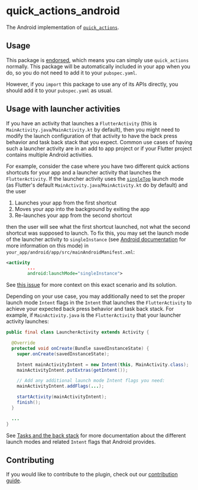 # quick\_actions\_android

The Android implementation of [`quick_actions`][1].

## Usage

This package is [endorsed][2], which means you can simply use `quick_actions`
normally. This package will be automatically included in your app when you do,
so you do not need to add it to your `pubspec.yaml`.

However, if you `import` this package to use any of its APIs directly, you
should add it to your `pubspec.yaml` as usual.

## Usage with launcher activities

If you have an activity that launches a `FlutterActivity` (this is
`MainActivity.java`/`MainActivity.kt` by default), then you might need to
modify the launch configuration of that activity to have the back press
behavior and task back stack that you expect. Common use cases of having
such a launcher activity are in an add to app project or if your Flutter
project contains multiple Android activities.

For example, consider the case where you have two different quick actions
shortcuts for your app and a launcher activity that launches the
`FlutterActivity`. If the launcher activity uses the [`singleTop`][4] launch
mode (as Flutter's default `MainActivity.java`/`MainActivity.kt` do by default)
and the user

1. Launches your app from the first shortcut
2. Moves your app into the background by exiting the app
3. Re-launches your app from the second shortcut

then the user will see what the first shortcut launched, not what the second
shortcut was supposed to launch. To fix this, you may set the launch mode of
the launcher activity to `singleInstance` (see [Android documentation][5] for
more information on this mode) in 
`your_app/android/app/src/mainAndroidManifest.xml`:

```xml
<activity
        ...
        android:launchMode="singleInstance">
```

See [this issue][6] for more context on this exact scenario and its solution.

Depending on your use case, you may additionally need to set the proper launch
mode `Intent` flags in the `Intent` that launches the `FlutterActivity` to
achieve your expected back press behavior and task back stack. For example,
if `MainActivity.java` is the `FlutterActivity` that your launcher activity
launches:

```java
public final class LauncherActivity extends Activity {

  @Override
  protected void onCreate(Bundle savedInstanceState) {
    super.onCreate(savedInstanceState);

    Intent mainActivityIntent = new Intent(this, MainActivity.class);
    mainActivityIntent.putExtras(getIntent());

    // Add any additional launch mode Intent flags you need:
    mainActivityIntent.addFlags(...);

    startActivity(mainActivityIntent);
    finish();
  }

  ...
}
```

See [Tasks and the back stack][5] for more documentation about the different
launch modes and related `Intent` flags that Android provides.

## Contributing

If you would like to contribute to the plugin, check out our [contribution guide][3].

[1]: https://pub.dev/packages/quick_actions
[2]: https://flutter.dev/to/endorsed-federated-plugin
[3]: https://github.com/flutter/packages/blob/main/CONTRIBUTING.md
[4]: https://developer.android.com/reference/android/content/Intent?authuser=1#FLAG_ACTIVITY_SINGLE_TOP
[5]: https://developer.android.com/guide/components/activities/tasks-and-back-stack#TaskLaunchModes
[6]: https://github.com/flutter/flutter/issues/152883#issuecomment-2305906933
